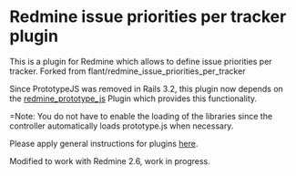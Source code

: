 Redmine issue priorities per tracker plugin
========================

This is a plugin for Redmine which allows to define issue priorities per tracker. Forked from flant/redmine_issue_priorities_per_tracker

Since PrototypeJS was removed in Rails 3.2, this plugin now depends on the [redmine_prototype_js](http://github.com/fschupp/redmine_prototype_js) Plugin which provides this functionality.

=Note: You do not have to enable the loading of the libraries since the controller automatically loads prototype.js when necessary. 

Please apply general instructions for plugins [here](http://www.redmine.org/wiki/redmine/Plugins).

Modified to work with Redmine 2.6, work in progress. 
